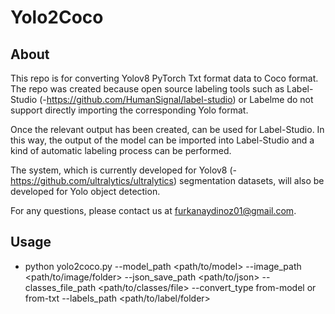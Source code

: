 # Yolo2Coco



## About

This repo is for converting Yolov8 PyTorch Txt format data to Coco format. The repo was created because open source labeling tools such as Label-Studio (-https://github.com/HumanSignal/label-studio) or Labelme do not support directly importing the corresponding Yolo format. 

Once the relevant output has been created, <label-studio-converter> can be used for Label-Studio. In this way, the output of the model can be imported into Label-Studio and a kind of automatic labeling process can be performed. 

The system, which is currently developed for Yolov8 (-https://github.com/ultralytics/ultralytics) segmentation datasets, will also be developed for Yolo object detection.

For any questions, please contact us at furkanaydinoz01@gmail.com.


## Usage

* python yolo2coco.py --model_path <path/to/model> --image_path <path/to/image/folder> --json_save_path  <path/to/json> --classes_file_path  <path/to/classes/file> --convert_type from-model or from-txt --labels_path  <path/to/label/folder> 

